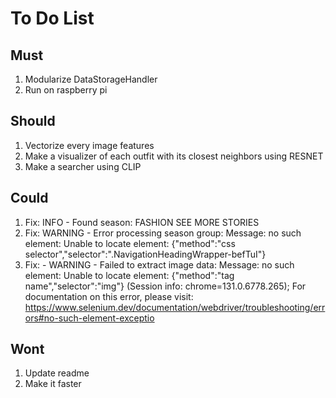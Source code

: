 # To Do List

## Must

1. Modularize DataStorageHandler
2. Run on raspberry pi

## Should

1. Vectorize every image features
2. Make a visualizer of each outfit with its closest neighbors using RESNET
3. Make a searcher using CLIP

## Could

1. Fix: INFO - Found season: FASHION SEE MORE STORIES
2. Fix: WARNING - Error processing season group: Message: no such element: Unable to locate element: {"method":"css selector","selector":".NavigationHeadingWrapper-befTuI"}
3. Fix: - WARNING - Failed to extract image data: Message: no such element: Unable to locate element: {"method":"tag name","selector":"img"}
  (Session info: chrome=131.0.6778.265); For documentation on this error, please visit: <https://www.selenium.dev/documentation/webdriver/troubleshooting/errors#no-such-element-exceptio>

## Wont

1. Update readme
2. Make it faster
